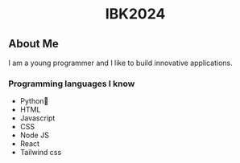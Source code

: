 <div align="center">

# IBK2024

</div>

## About Me
I am a young programmer and I like to build innovative applications.
### Programming languages I know
- Python🐍
- HTML
- Javascript
- CSS
- Node JS
- React
- Tailwind css 
